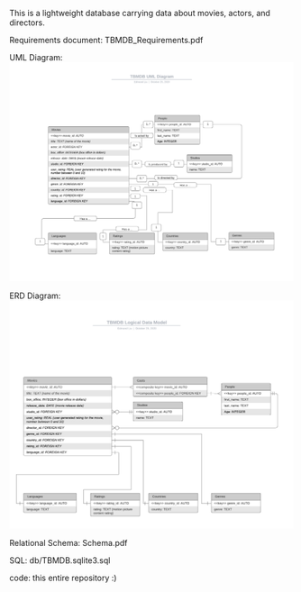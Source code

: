 This is a lightweight database carrying data about movies, actors, and directors.

Requirements document: TBMDB_Requirements.pdf

UML Diagram:
![UML](UML.png)

ERD Diagram:
![ERD](ER.png)

Relational Schema: Schema.pdf

SQL: db/TBMDB.sqlite3.sql

code: this entire repository :)